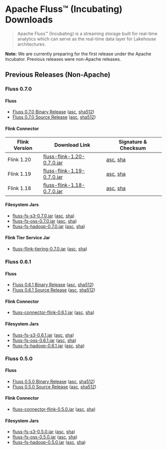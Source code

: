 <!--
 Licensed to the Apache Software Foundation (ASF) under one
 or more contributor license agreements.  See the NOTICE file
 distributed with this work for additional information
 regarding copyright ownership.  The ASF licenses this file
 to you under the Apache License, Version 2.0 (the
 "License"); you may not use this file except in compliance
 with the License.  You may obtain a copy of the License at

      http://www.apache.org/licenses/LICENSE-2.0

 Unless required by applicable law or agreed to in writing, software
 distributed under the License is distributed on an "AS IS" BASIS,
 WITHOUT WARRANTIES OR CONDITIONS OF ANY KIND, either express or implied.
 See the License for the specific language governing permissions and
 limitations under the License.
-->

# Apache Fluss™ (Incubating) Downloads

> Apache Fluss™ (Incubating) is a streaming storage built for real-time analytics which can serve as the real-time data layer for Lakehouse architectures. 

**Note:** We are currently preparing for the first release under the Apache Incubator. Previous releases were non-Apache releases.

## Previous Releases (Non-Apache)

### Fluss 0.7.0

#### Fluss

- [Fluss 0.7.0 Binary Release](https://github.com/alibaba/fluss/releases/download/v0.7.0/fluss-0.7.0-bin.tgz) ([asc](https://github.com/alibaba/fluss/releases/download/v0.7.0/fluss-0.7.0-bin.tgz.asc), [sha512](https://github.com/alibaba/fluss/releases/download/v0.7.0/fluss-0.7.0-bin.tgz.sha512))
- [Fluss 0.7.0 Source Release](https://github.com/alibaba/fluss/releases/download/v0.7.0/fluss-0.7.0-src.tgz) ([asc](https://github.com/alibaba/fluss/releases/download/v0.7.0/fluss-0.7.0-src.tgz.asc), [sha512](https://github.com/alibaba/fluss/releases/download/v0.7.0/fluss-0.7.0-src.tgz.sha512))

#### Flink Connector
| Flink Version | Download Link | Signature & Checksum |
|---------------|---------------|----------------------|
| Flink 1.20 | [fluss-flink-1.20-0.7.0.jar](https://repo1.maven.org/maven2/com/alibaba/fluss/fluss-flink-1.20/0.7.0/fluss-flink-1.20-0.7.0.jar) | [asc](https://repo1.maven.org/maven2/com/alibaba/fluss/fluss-flink-1.20/0.7.0/fluss-flink-1.20-0.7.0.jar.asc), [sha](https://repo1.maven.org/maven2/com/alibaba/fluss/fluss-flink-1.20/0.7.0/fluss-flink-1.20-0.7.0.jar.sha1) |
| Flink 1.19 | [fluss-flink-1.19-0.7.0.jar](https://repo1.maven.org/maven2/com/alibaba/fluss/fluss-flink-1.19/0.7.0/fluss-flink-1.19-0.7.0.jar) | [asc](https://repo1.maven.org/maven2/com/alibaba/fluss/fluss-flink-1.19/0.7.0/fluss-flink-1.19-0.7.0.jar.asc), [sha](https://repo1.maven.org/maven2/com/alibaba/fluss/fluss-flink-1.19/0.7.0/fluss-flink-1.19-0.7.0.jar.sha1) |
| Flink 1.18 | [fluss-flink-1.18-0.7.0.jar](https://repo1.maven.org/maven2/com/alibaba/fluss/fluss-flink-1.18/0.7.0/fluss-flink-1.18-0.7.0.jar) | [asc](https://repo1.maven.org/maven2/com/alibaba/fluss/fluss-flink-1.18/0.7.0/fluss-flink-1.18-0.7.0.jar.asc), [sha](https://repo1.maven.org/maven2/com/alibaba/fluss/fluss-flink-1.18/0.7.0/fluss-flink-1.18-0.7.0.jar.sha1) |



#### Filesystem Jars

- [fluss-fs-s3-0.7.0.jar](https://repo1.maven.org/maven2/com/alibaba/fluss/fluss-fs-s3/0.7.0/fluss-fs-s3-0.7.0.jar) ([asc](https://repo1.maven.org/maven2/com/alibaba/fluss/fluss-fs-s3/0.7.0/fluss-fs-s3-0.7.0.jar.asc), [sha](https://repo1.maven.org/maven2/com/alibaba/fluss/fluss-fs-s3/0.7.0/fluss-fs-s3-0.7.0.jar.sha1))
- [fluss-fs-oss-0.7.0.jar](https://repo1.maven.org/maven2/com/alibaba/fluss/fluss-fs-oss/0.7.0/fluss-fs-oss-0.7.0.jar) ([asc](https://repo1.maven.org/maven2/com/alibaba/fluss/fluss-fs-oss/0.7.0/fluss-fs-oss-0.7.0.jar.asc), [sha](https://repo1.maven.org/maven2/com/alibaba/fluss/fluss-fs-oss/0.7.0/fluss-fs-oss-0.7.0.jar.sha1))
- [fluss-fs-hadoop-0.7.0.jar](https://repo1.maven.org/maven2/com/alibaba/fluss/fluss-fs-hadoop/0.7.0/fluss-fs-hadoop-0.7.0.jar) ([asc](https://repo1.maven.org/maven2/com/alibaba/fluss/fluss-fs-hadoop/0.7.0/fluss-fs-hadoop-0.7.0.jar.asc), [sha](https://repo1.maven.org/maven2/com/alibaba/fluss/fluss-fs-hadoop/0.7.0/fluss-fs-hadoop-0.7.0.jar.sha1))

#### Flink Tier Service Jar

- [fluss-flink-tiering-0.7.0.jar](https://repo1.maven.org/maven2/com/alibaba/fluss/fluss-flink-tiering/0.7.0/fluss-flink-tiering-0.7.0.jar) ([asc](https://repo1.maven.org/maven2/com/alibaba/fluss/fluss-flink-tiering/0.7.0/fluss-flink-tiering-0.7.0.jar.asc), [sha](https://repo1.maven.org/maven2/com/alibaba/fluss/fluss-flink-tiering/0.7.0/fluss-flink-tiering-0.7.0.jar.sha1))

### Fluss 0.6.1

#### Fluss

- [Fluss 0.6.1 Binary Release](https://github.com/alibaba/fluss/releases/download/v0.6.1/fluss-0.6.1-bin.tgz) ([asc](https://github.com/alibaba/fluss/releases/download/v0.6.1/fluss-0.6.1-bin.tgz.asc), [sha512](https://github.com/alibaba/fluss/releases/download/v0.6.1/fluss-0.6.1-bin.tgz.sha512))
- [Fluss 0.6.1 Source Release](https://github.com/alibaba/fluss/releases/download/v0.6.1/fluss-0.6.1-src.tgz) ([asc](https://github.com/alibaba/fluss/releases/download/v0.6.1/fluss-0.6.1-src.tgz.asc), [sha512](https://github.com/alibaba/fluss/releases/download/v0.6.1/fluss-0.6.1-src.tgz.sha512))

#### Flink Connector
- [fluss-connector-flink-0.6.1.jar](https://repo1.maven.org/maven2/com/alibaba/fluss/fluss-connector-flink/0.6.1/fluss-connector-flink-0.6.1.jar) ([asc](https://repo1.maven.org/maven2/com/alibaba/fluss/fluss-connector-flink/0.6.1/fluss-connector-flink-0.6.1.jar.asc), [sha](https://repo1.maven.org/maven2/com/alibaba/fluss/fluss-connector-flink/0.6.1/fluss-connector-flink-0.6.1.jar.sha1))

#### Filesystem Jars

- [fluss-fs-s3-0.6.1.jar](https://repo1.maven.org/maven2/com/alibaba/fluss/fluss-fs-s3/0.6.1/fluss-fs-s3-0.6.1.jar) ([asc](https://repo1.maven.org/maven2/com/alibaba/fluss/fluss-fs-s3/0.6.1/fluss-fs-s3-0.6.1.jar.asc), [sha](https://repo1.maven.org/maven2/com/alibaba/fluss/fluss-fs-s3/0.6.1/fluss-fs-s3-0.6.1.jar.sha1))
- [fluss-fs-oss-0.6.1.jar](https://repo1.maven.org/maven2/com/alibaba/fluss/fluss-fs-oss/0.6.1/fluss-fs-oss-0.6.1.jar) ([asc](https://repo1.maven.org/maven2/com/alibaba/fluss/fluss-fs-oss/0.6.1/fluss-fs-oss-0.6.1.jar.asc), [sha](https://repo1.maven.org/maven2/com/alibaba/fluss/fluss-fs-oss/0.6.1/fluss-fs-oss-0.6.1.jar.sha1))
- [fluss-fs-hadoop-0.6.1.jar](https://repo1.maven.org/maven2/com/alibaba/fluss/fluss-fs-hadoop/0.6.1/fluss-fs-hadoop-0.6.1.jar) ([asc](https://repo1.maven.org/maven2/com/alibaba/fluss/fluss-fs-hadoop/0.6.1/fluss-fs-hadoop-0.6.1.jar.asc), [sha](https://repo1.maven.org/maven2/com/alibaba/fluss/fluss-fs-hadoop/0.6.1/fluss-fs-hadoop-0.6.1.jar.sha1))

### Fluss 0.5.0

#### Fluss

- [Fluss 0.5.0 Binary Release](https://github.com/alibaba/fluss/releases/download/v0.5.0/fluss-0.5.0-bin.tgz) ([asc](https://github.com/alibaba/fluss/releases/download/v0.5.0/fluss-0.5.0-bin.tgz.asc), [sha512](https://github.com/alibaba/fluss/releases/download/v0.5.0/fluss-0.5.0-bin.tgz.sha512))
- [Fluss 0.5.0 Source Release](https://github.com/alibaba/fluss/releases/download/v0.5.0/fluss-0.5.0-src.tgz) ([asc](https://github.com/alibaba/fluss/releases/download/v0.5.0/fluss-0.5.0-src.tgz.asc), [sha512](https://github.com/alibaba/fluss/releases/download/v0.5.0/fluss-0.5.0-src.tgz.sha512))

#### Flink Connector
- [fluss-connector-flink-0.5.0.jar](https://repo1.maven.org/maven2/com/alibaba/fluss/fluss-connector-flink/0.5.0/fluss-connector-flink-0.5.0.jar) ([asc](https://repo1.maven.org/maven2/com/alibaba/fluss/fluss-connector-flink/0.5.0/fluss-connector-flink-0.5.0.jar.asc), [sha](https://repo1.maven.org/maven2/com/alibaba/fluss/fluss-connector-flink/0.5.0/fluss-connector-flink-0.5.0.jar.sha1))

#### Filesystem Jars

- [fluss-fs-s3-0.5.0.jar](https://repo1.maven.org/maven2/com/alibaba/fluss/fluss-fs-s3/0.5.0/fluss-fs-s3-0.5.0.jar) ([asc](https://repo1.maven.org/maven2/com/alibaba/fluss/fluss-fs-s3/0.5.0/fluss-fs-s3-0.5.0.jar.asc), [sha](https://repo1.maven.org/maven2/com/alibaba/fluss/fluss-fs-s3/0.5.0/fluss-fs-s3-0.5.0.jar.sha1))
- [fluss-fs-oss-0.5.0.jar](https://repo1.maven.org/maven2/com/alibaba/fluss/fluss-fs-oss/0.5.0/fluss-fs-oss-0.5.0.jar) ([asc](https://repo1.maven.org/maven2/com/alibaba/fluss/fluss-fs-oss/0.5.0/fluss-fs-oss-0.5.0.jar.asc), [sha](https://repo1.maven.org/maven2/com/alibaba/fluss/fluss-fs-oss/0.5.0/fluss-fs-oss-0.5.0.jar.sha1))
- [fluss-fs-hadoop-0.5.0.jar](https://repo1.maven.org/maven2/com/alibaba/fluss/fluss-fs-hadoop/0.5.0/fluss-fs-hadoop-0.5.0.jar) ([asc](https://repo1.maven.org/maven2/com/alibaba/fluss/fluss-fs-hadoop/0.5.0/fluss-fs-hadoop-0.5.0.jar.asc), [sha](https://repo1.maven.org/maven2/com/alibaba/fluss/fluss-fs-hadoop/0.5.0/fluss-fs-hadoop-0.5.0.jar.sha1))